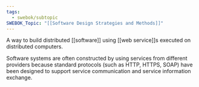 ```yaml
---
tags:
  - swebok/subtopic
SWEBOK_Topic: "[[Software Design Strategies and Methods]]"
---
```

A way to build distributed [[software]] using [[web service]]s executed on distributed computers.

Software systems are often constructed by using services from different providers because standard protocols (such as HTTP, HTTPS, SOAP) have been designed to support service communication and service information exchange.